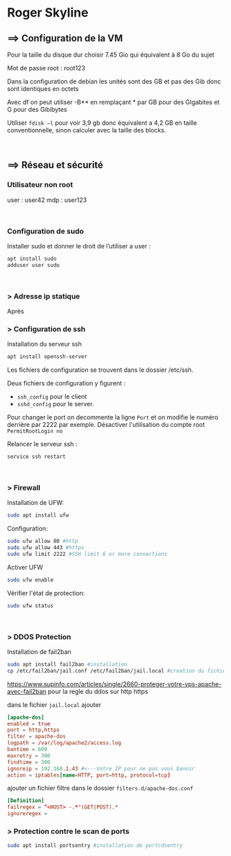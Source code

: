 # Roger Skyline

## ==> Configuration de la VM

Pour la taille du disque dur choisir 7.45 Gio qui équivalent à 8 Go du sujet

Mot de passe root : root123

Dans la configuration de debian les unités sont des GB et pas des Gib donc sont identiques en octets

Avec df on peut utiliser -B** en remplaçant * par GB pour des GIgabites et G pour des Gibibytes

Utiliser `fdisk –l` pour voir 3,9 gb donc équivalent a 4,2 GB en taille conventionnelle, sinon calculer avec la taille des blocks.

<br>

## ==> Réseau et sécurité

### Utilisateur non root

user : user42
mdp : user123

<br>

### Configuration de sudo

Installer sudo et donner le droit de l’utiliser a user :

```sh
apt install sudo
adduser user sudo
```

<br>

### > Adresse ip statique

Après

### > Configuration de ssh

Installation du serveur ssh

```sh
apt install openssh-server
```

Les fichiers de configuration se trouvent dans le dossier /etc/ssh.

Deux fichiers de configuration y figurent :

* `ssh_config` pour le client
* `sshd_config` pour le server.

Pour changer le port on decommente la ligne `Port` et on modifie le numéro derrière par 2222 par exemple.
Désactiver l'utilisation du compte root `PermitRootLogin no`

Relancer le serveur ssh :

```sh
service ssh restart
```

<br>

### > Firewall

Installation de UFW:

```sh
sudo apt install ufw
```

Configuration:

```bash
sudo ufw allow 80 #http
sudo ufw allow 443 #https
sudo ufw limit 2222 #SSH limit 6 or more connections
```

Activer UFW

```bash
sudo ufw enable
```

Vérifier l'état de protection:

```bash
sudo ufw status
```

<br>

### > DDOS Protection

Installation de fail2ban

```sh
sudo apt install fail2ban #installation
cp /etc/fail2ban/jail.conf /etc/fail2ban/jail.local #creation du fichier de configuration
```

https://www.supinfo.com/articles/single/2660-proteger-votre-vps-apache-avec-fail2ban pour la regle du ddos sur http https

dans le fichier `jail.local` ajouter

```conf
[apache-dos]
enabled = true
port = http,https
filter = apache-dos
logpath = /var/log/apache2/access.log
bantime = 600
maxretry = 300
findtime = 300
ignoreip = 192.168.1.43 #<---Votre IP pour ne pas vous bannir
action = iptables[name=HTTP, port=http, protocol=tcp]
```

ajouter un fichier filtre dans le dossier `filters.d/apache-dos.conf`

```conf
[Definition]
failregex = ^<HOST> -.*"(GET|POST).*
ignoreregex =
```

### > Protection contre le scan de ports

```sh
sudo apt install portsentry #installation de portcdsentry

```
